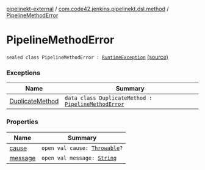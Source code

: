 [pipelinekt-external](../../index.md) / [com.code42.jenkins.pipelinekt.dsl.method](../index.md) / [PipelineMethodError](./index.md)

# PipelineMethodError

`sealed class PipelineMethodError : `[`RuntimeException`](https://kotlinlang.org/api/latest/jvm/stdlib/kotlin/-runtime-exception/index.html) [(source)](https://github.com/code42/pipelinekt/tree/master/dsl/src/main/kotlin/com/code42/jenkins/pipelinekt/dsl/method/PipelineMethodError.kt#L4)

### Exceptions

| Name | Summary |
|---|---|
| [DuplicateMethod](-duplicate-method/index.md) | `data class DuplicateMethod : `[`PipelineMethodError`](./index.md) |

### Properties

| Name | Summary |
|---|---|
| [cause](cause.md) | `open val cause: `[`Throwable`](https://kotlinlang.org/api/latest/jvm/stdlib/kotlin/-throwable/index.html)`?` |
| [message](message.md) | `open val message: `[`String`](https://kotlinlang.org/api/latest/jvm/stdlib/kotlin/-string/index.html) |
